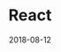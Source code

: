---
title: React
start_date: 2017-01-01
type: "skill"
date: 2018-08-12
duration: "2 Months"
skill_strength: 3
---